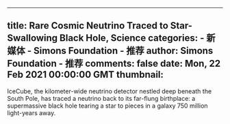 
---
title: Rare Cosmic Neutrino Traced to Star-Swallowing Black Hole, Science
categories: 
    - 新媒体
    - Simons Foundation - 推荐
author: Simons Foundation - 推荐
comments: false
date: Mon, 22 Feb 2021 00:00:00 GMT
thumbnail: 
---

<div>   
<p></p><p>IceCube, the kilometer-wide neutrino detector nestled deep beneath the South Pole, has traced a neutrino back to its far-flung birthplace: a supermassive black hole tearing a star to pieces in a galaxy 750 million light-years away.</p>
<p></p>
            
</div>
            